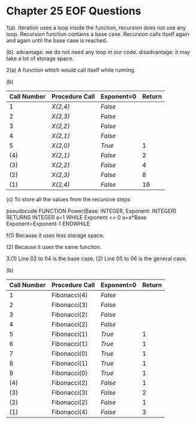 # Chapter 25 EOF Questions

1(a). Iteration uses a loop inside the function, recursion does not use any loop. Recursion function contains a base case. Recursion calls itself again and again until the base case is reached.

 (b). advantage: we do not need any loop in our code. disadvantage: it may take a lot of storage space.

2(a) A function which would call itself while running.

(b) 

Call Number | Procedure Call | Exponent=0 | Return
--- | --- | --- | ---
1 | *X(2,4)* | *False* | |
2 | *X(2,3)* | *False* | |
3 | *X(2,2)* | *False* | |
4 | *X(2,1)* | *False* | |
5 | *X(2,0)* | *True* | 1 |
(4) | *X(2,1)* | *False* | 2 |
(3) | *X(2,2)* | *False* | 4 |
(2) | *X(2,3)* | *False* | 8 |
(1) | *X(2,4)* | *False* | 16 |


(c) To store all the values from the recursive steps

pseudocode
FUNCTION Power(Base: INTEGER, Exponent: INTEGER) RETURNS INTEGER
	a=1
	WHILE Exponent <> 0
		a=a*Base
		Exponent=Exponent-1
	ENDWHILE

f(1) Because it uses less storage space.
 
 (2) Because it uses the same function.



3.(1) Line 02 to 04 is the base case.
  (2) Line 05 to 06 is the general case.

(b)

Call Number | Procedure Call | Exponent=0 | Return
--- | --- | --- | ---
1 | Fibonacci(4) | *False* | |
2 | Fibonacci(3) | *False* | |
3 | Fibonacci(2) | *False* | |
4 | Fibonacci(2) | *False* | |
5 | Fibonacci(1) | *True* | 1 |
6 | Fibonacci(1) | *True* | 1 |
7 | Fibonacci(0) | *True* | 1 |
8 | Fibonacci(1) | *True* | 1 |
9 | Fibonacci(0) | *True* | 1 | 
(4) | Fibonacci(2) | *False* | 1 |
(3) | Fibonacci(3) | *False* | 2 |
(2) | Fibonacci(2) | *False* | 1 |
(1) | Fibonacci(4) | *False* | 3 |



		



